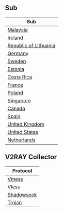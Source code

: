 ## Sub
| Sub |
|-----|
| [Malaysia](https://raw.githubusercontent.com/small1144/v2ray/main/sub/Malaysia/config.txt) |
| [Ireland](https://raw.githubusercontent.com/small1144/v2ray/main/sub/Ireland/config.txt) |
| [Republic of Lithuania](https://raw.githubusercontent.com/small1144/v2ray/main/sub/Republic%20of%20Lithuania/config.txt) |
| [Germany](https://raw.githubusercontent.com/small1144/v2ray/main/sub/Germany/config.txt) |
| [Sweden](https://raw.githubusercontent.com/small1144/v2ray/main/sub/Sweden/config.txt) |
| [Estonia](https://raw.githubusercontent.com/small1144/v2ray/main/sub/Estonia/config.txt) |
| [Costa Rica](https://raw.githubusercontent.com/small1144/v2ray/main/sub/Costa%20Rica/config.txt) |
| [France](https://raw.githubusercontent.com/small1144/v2ray/main/sub/France/config.txt) |
| [Poland](https://raw.githubusercontent.com/small1144/v2ray/main/sub/Poland/config.txt) |
| [Singapore](https://raw.githubusercontent.com/small1144/v2ray/main/sub/Singapore/config.txt) |
| [Canada](https://raw.githubusercontent.com/small1144/v2ray/main/sub/Canada/config.txt) |
| [Spain](https://raw.githubusercontent.com/small1144/v2ray/main/sub/Spain/config.txt) |
| [United Kingdom](https://raw.githubusercontent.com/small1144/v2ray/main/sub/United%20Kingdom/config.txt) |
| [United States](https://raw.githubusercontent.com/small1144/v2ray/main/sub/United%20States/config.txt) |
| [Netherlands](https://raw.githubusercontent.com/small1144/v2ray/main/sub/Netherlands/config.txt) |

















## V2RAY Collector
| Protocol |
|-----|
| [Vmess](https://raw.githubusercontent.com/small1144/v2ray/main/vmess_free.txt) |
| [Vless](https://raw.githubusercontent.com/small1144/v2ray/main/vless_free.txt) |
| [Shadowsock](https://raw.githubusercontent.com/small1144/v2ray/main/ss_free.txt) |
| [Trojan](https://raw.githubusercontent.com/small1144/v2ray/main/trojan_free.txt) |



































































































































































































































































































































































































































































































































































































































































































































































































































































































































































































































































































































































































































































































































































































































































































































































































































































































































































































































































































































































































































































































































































































































































































































































































































































































































































































































































































































































































































































































































































































































































































































































































































































































































































































































